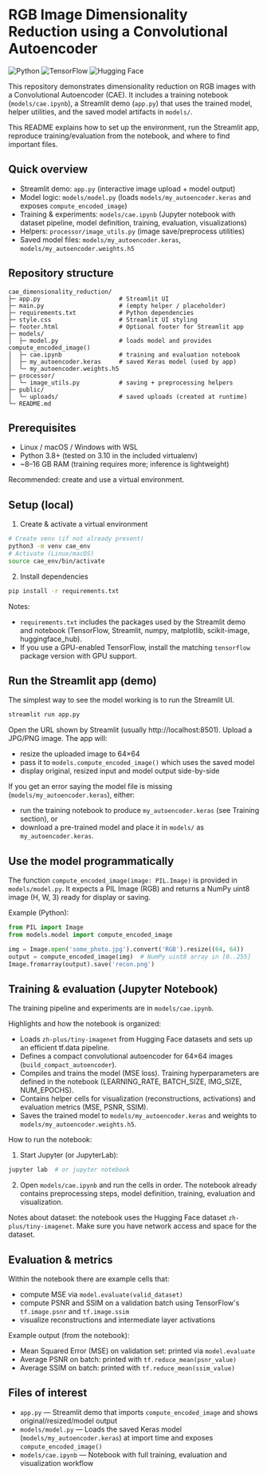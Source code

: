 # RGB Image Dimensionality Reduction using a Convolutional Autoencoder

![Python](https://img.shields.io/badge/python-3.8+-blue.svg)
![TensorFlow](https://img.shields.io/badge/TensorFlow-2.x-orange.svg)
![Hugging Face](https://img.shields.io/badge/HuggingFace-Hub-yellow.svg)

This repository demonstrates dimensionality reduction on RGB images with a Convolutional Autoencoder (CAE).
It includes a training notebook (`models/cae.ipynb`), a Streamlit demo (`app.py`) that uses the trained model, helper utilities, and the saved model artifacts in `models/`.

This README explains how to set up the environment, run the Streamlit app, reproduce training/evaluation from the notebook, and where to find important files.

## Quick overview

- Streamlit demo: `app.py` (interactive image upload + model output)
- Model logic: `models/model.py` (loads `models/my_autoencoder.keras` and exposes `compute_encoded_image`)
- Training & experiments: `models/cae.ipynb` (Jupyter notebook with dataset pipeline, model definition, training, evaluation, visualizations)
- Helpers: `processor/image_utils.py` (image save/preprocess utilities)
- Saved model files: `models/my_autoencoder.keras`, `models/my_autoencoder.weights.h5`

## Repository structure

```
cae_dimensionality_reduction/
├─ app.py                      # Streamlit UI
├─ main.py                     # (empty helper / placeholder)
├─ requirements.txt            # Python dependencies
├─ style.css                   # Streamlit UI styling
├─ footer.html                 # Optional footer for Streamlit app
├─ models/
│  ├─ model.py                 # loads model and provides compute_encoded_image()
│  ├─ cae.ipynb                # training and evaluation notebook
│  ├─ my_autoencoder.keras     # saved Keras model (used by app)
│  └─ my_autoencoder.weights.h5
├─ processor/
│  └─ image_utils.py           # saving + preprocessing helpers
├─ public/
│  └─ uploads/                 # saved uploads (created at runtime)
└─ README.md
```

## Prerequisites

- Linux / macOS / Windows with WSL
- Python 3.8+ (tested on 3.10 in the included virtualenv)
- ~8–16 GB RAM (training requires more; inference is lightweight)

Recommended: create and use a virtual environment.

## Setup (local)

1. Create & activate a virtual environment

```bash
# Create venv (if not already present)
python3 -m venv cae_env
# Activate (Linux/macOS)
source cae_env/bin/activate
```

2. Install dependencies

```bash
pip install -r requirements.txt
```

Notes:
- `requirements.txt` includes the packages used by the Streamlit demo and notebook (TensorFlow, Streamlit, numpy, matplotlib, scikit-image, huggingface_hub).
- If you use a GPU-enabled TensorFlow, install the matching `tensorflow` package version with GPU support.

## Run the Streamlit app (demo)

The simplest way to see the model working is to run the Streamlit UI.

```bash
streamlit run app.py
```

Open the URL shown by Streamlit (usually http://localhost:8501). Upload a JPG/PNG image. The app will:

- resize the uploaded image to 64×64
- pass it to `models.compute_encoded_image()` which uses the saved model
- display original, resized input and model output side-by-side

If you get an error saying the model file is missing (`models/my_autoencoder.keras`), either:

- run the training notebook to produce `my_autoencoder.keras` (see Training section), or
- download a pre-trained model and place it in `models/` as `my_autoencoder.keras`.

## Use the model programmatically

The function `compute_encoded_image(image: PIL.Image)` is provided in `models/model.py`. It expects a PIL Image (RGB) and returns a NumPy uint8 image (H, W, 3) ready for display or saving.

Example (Python):

```python
from PIL import Image
from models.model import compute_encoded_image

img = Image.open('some_photo.jpg').convert('RGB').resize((64, 64))
output = compute_encoded_image(img)  # NumPy uint8 array in [0..255]
Image.fromarray(output).save('recon.png')
```

## Training & evaluation (Jupyter Notebook)

The training pipeline and experiments are in `models/cae.ipynb`.

Highlights and how the notebook is organized:

- Loads `zh-plus/tiny-imagenet` from Hugging Face datasets and sets up an efficient tf.data pipeline.
- Defines a compact convolutional autoencoder for 64×64 images (`build_compact_autoencoder`).
- Compiles and trains the model (MSE loss). Training hyperparameters are defined in the notebook (LEARNING_RATE, BATCH_SIZE, IMG_SIZE, NUM_EPOCHS).
- Contains helper cells for visualization (reconstructions, activations) and evaluation metrics (MSE, PSNR, SSIM).
- Saves the trained model to `models/my_autoencoder.keras` and weights to `models/my_autoencoder.weights.h5`.

How to run the notebook:

1. Start Jupyter (or JupyterLab):

```bash
jupyter lab  # or jupyter notebook
```

2. Open `models/cae.ipynb` and run the cells in order. The notebook already contains preprocessing steps, model definition, training, evaluation and visualization.

Notes about dataset: the notebook uses the Hugging Face dataset `zh-plus/tiny-imagenet`. Make sure you have network access and space for the dataset.

## Evaluation & metrics

Within the notebook there are example cells that:

- compute MSE via `model.evaluate(valid_dataset)`
- compute PSNR and SSIM on a validation batch using TensorFlow's `tf.image.psnr` and `tf.image.ssim`
- visualize reconstructions and intermediate layer activations

Example output (from the notebook):

- Mean Squared Error (MSE) on validation set: printed via `model.evaluate`
- Average PSNR on batch: printed with `tf.reduce_mean(psnr_value)`
- Average SSIM on batch: printed with `tf.reduce_mean(ssim_value)`

## Files of interest

- `app.py` — Streamlit demo that imports `compute_encoded_image` and shows original/resized/model output
- `models/model.py` — Loads the saved Keras model (`models/my_autoencoder.keras`) at import time and exposes `compute_encoded_image()`
- `models/cae.ipynb` — Notebook with full training, evaluation and visualization workflow






